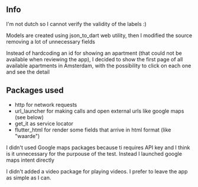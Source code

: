 ## Info

I'm not dutch so I cannot verify the validity of the labels :)

Models are created using json_to_dart web utility, then I modified the source removing a lot of
unnecessary fields

Instead of hardcoding an id for showing an apartment (that could not be available when reviewing the
app), I decided to show the first page of all available apartments in Amsterdam, with the
possibility to click on each one and see the detail

## Packages used

* http for network requests
* url_launcher for making calls and open external urls like google maps (see below)
* get_it as service locator
* flutter_html for render some fields that arrive in html format (like "waarde")

I didn't used Google maps packages because ti requires API key and I think is it unnecessary for the
purpouse of the test. Instead I launched google maps intent directly

I didn't added a video package for playing videos. I prefer to leave the app as simple as I can. 
